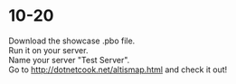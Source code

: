 # 10-20

Download the showcase .pbo file.<br />
Run it on your server.<br />
Name your server "Test Server".<br />
Go to http://dotnetcook.net/altismap.html and check it out!<br />

